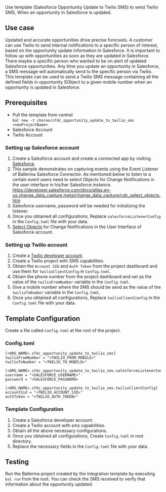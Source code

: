 Use template (Salesforce Opportunity Update to Twilio SMS) to send Twilio SMS, When an opportunity in Salesforce is updated.

## Use case
Updated and accurate opportunities drive precise forecasts. A customer can use Twilio to send internal notifications to 
a specific person of interest, based on the opportunity update information in Salesforce. 
It is important to follow up with opportunities as soon as they are updated in Salesforce. There maybe a specific 
person who wanted to be on alert of updated Salesforce opportunities. Any time you update an opportunity in Salesforce, 
a SMS message will automatically send to the specific person via Twilio. This template can be used to send a Twilio SMS 
message containing all the defined fields in opportunity SObject to a given mobile number when an opportunity is updated 
in Salesforce.

## Prerequisites
* Pull the template from central  
  `bal new -t choreo/sfdc_opportunity_update_to_twilio_sms <newProjectName>`
* Salesforce Account
* Twilio Account

### Setting up Salesforce account
1. Create a Salesforce account and create a connected app by visiting [Salesforce](https://www.salesforce.com). 
2. This sample demonstrates on capturing events using the Event Listener of Ballerina Salesforce Connector. As mentioned below to listen to a certain event users need to select Objects for Change Notifications in the user interface in his/her Salesforce instance.
https://developer.salesforce.com/docs/atlas.en-us.change_data_capture.meta/change_data_capture/cdc_select_objects.htm
3. Salesforce username, password will be needed for initializing the listener. 
4. Once you obtained all configurations, Replace `salesforceListenerConfig` in the `Config.toml` file with your data.
5. [Select Objects](https://developer.salesforce.com/docs/atlas.en-us.change_data_capture.meta/change_data_capture/cdc_select_objects.htm) for Change Notifications in the User Interface of Salesforce account.

### Setting up  Twilio account
1. Create a [Twilio developer account](https://www.twilio.com/). 
2. Create a Twilio project with SMS capabilities.
3. Obtain the `Account SID` and `Auth Token` from the project dashboard and use them for `twilioClientConfig` in `Config.toml`.
4. Obtain the phone number from the project dashboard and set as the value of the `twilioFromNumber` variable in the `Config.toml`.
5. Give a mobile number where the SMS should be send as the value of the `twilioToNumber` variable in the `Config.toml`.
6. Once you obtained all configurations, Replace `twilioClientConfig` in the `Config.toml` file with your data.

## Template Configuration
Create a file called `Config.toml` at the root of the project.

### Config.toml 
```
[<ORG_NAME>.sfdc_opportunity_update_to_twilio_sms]
twilioFromNumber = "<TWILIO_FROM_MOBILE>"
twilioToNumber = "<TWILIO_TO_MOBILE>"

[<ORG_NAME>.sfdc_opportunity_update_to_twilio_sms.salesforceListenerConfig]
username = "<SALESFORCE_USERNAME>"
password = "<SALESFORCE_PASSWORD>

[<ORG_NAME>.sfdc_opportunity_update_to_twilio_sms.twilioClientConfig]
accountSid = "<TWILIO_ACCOUNT_SID>"
authToken = "<TWILIO_AUTH_TOKEN>"
```
### Template Configuration

1. Create a Salesforce developer account.
2. Create a Twilio account with sms capabilities.
3. Obtain all the above necessary configurations.
4. Once you obtained all configurations, Create `Config.toml` in root directory.
5. Replace the necessary fields in the `Config.toml` file with your data.

## Testing
Run the Ballerina project created by the integration template by executing `bal run` from the root.
You can check the SMS received to verify that information about the opportunity updated. 
